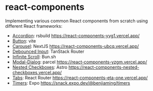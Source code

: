 # react-components

Implementing various common React components from scratch using different React frameworks:
* [Accordion](accordion/src/Accordion.tsx): rsbuild https://react-components-yvg1.vercel.app/
* [Button](button/src/ToggleButton.tsx): vite
* [Carousel](carousel/src/app/ImageCarousel.tsx): NextJS https://react-components-ubcq.vercel.app/
* [Debounced Input](debounced-input/src/routes/index.tsx): TanStack Router 
* [Infinite Scroll](infinite-scroll/src/InfiniteScroll.tsx): Bun.sh
* [Modal-Dialog](modal-dialog/src/ModalDialog.tsx): parcel https://react-components-yzgm.vercel.app/
* [Nested Checkboxes](nested-checkboxes/src/components/NestedCheckboxes.tsx): Astro https://react-components-nested-checkboxes.vercel.app/
* [Tabs](tabs/app/tabs/tabs.tsx): React Router https://react-components-eta-one.vercel.app/
* [Timers](timers/components/Timers.tsx): Expo https://snack.expo.dev/@benjiaming/timers

